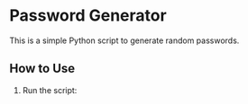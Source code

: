 # Password Generator
This is a simple Python script to generate random passwords.

## How to Use
1. Run the script:
